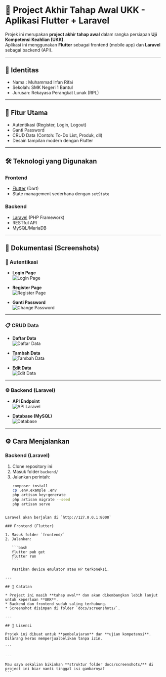 
# 📌 Project Akhir Tahap Awal UKK - Aplikasi Flutter + Laravel

Projek ini merupakan **project akhir tahap awal** dalam rangka persiapan **Uji Kompetensi Keahlian (UKK)**.  
Aplikasi ini menggunakan **Flutter** sebagai frontend (mobile app) dan **Laravel** sebagai backend (API).  

---

## 👤 Identitas
- Nama  : Muhammad Irfan Rifai  
- Sekolah: SMK Negeri 1 Bantul  
- Jurusan: Rekayasa Perangkat Lunak (RPL)  

---

## 🚀 Fitur Utama
- Autentikasi (Register, Login, Logout)  
- Ganti Password  
- CRUD Data (Contoh: To-Do List, Produk, dll)  
- Desain tampilan modern dengan Flutter  

---

## 🛠️ Teknologi yang Digunakan
### Frontend
- [Flutter](https://flutter.dev/) (Dart)  
- State management sederhana dengan `setState`  

### Backend
- [Laravel](https://laravel.com/) (PHP Framework)  
- RESTful API  
- MySQL/MariaDB  

---

## 📱 Dokumentasi (Screenshots)

### 🔐 Autentikasi
- **Login Page**  
  ![Login Page](docs/screenshots/login.png)

- **Register Page**  
  ![Register Page](docs/screenshots/register.png)

- **Ganti Password**  
  ![Change Password](docs/screenshots/change_password.png)

---

### 📋 CRUD Data
- **Daftar Data**  
  ![Daftar Data](docs/screenshots/crud_list.png)

- **Tambah Data**  
  ![Tambah Data](docs/screenshots/crud_add.png)

- **Edit Data**  
  ![Edit Data](docs/screenshots/crud_edit.png)

---

### ⚙️ Backend (Laravel)
- **API Endpoint**  
  ![API Laravel](docs/screenshots/api.png)

- **Database (MySQL)**  
  ![Database](docs/screenshots/database.png)

---

## ⚙️ Cara Menjalankan
### Backend (Laravel)
1. Clone repository ini  
2. Masuk folder `backend/`  
3. Jalankan perintah:
   ```bash
   composer install
   cp .env.example .env
   php artisan key:generate
   php artisan migrate --seed
   php artisan serve
````

Laravel akan berjalan di `http://127.0.0.1:8000`

### Frontend (Flutter)

1. Masuk folder `frontend/`
2. Jalankan:

   ```bash
   flutter pub get
   flutter run
   ```

   Pastikan device emulator atau HP terkoneksi.

---

## 📝 Catatan

* Project ini masih **tahap awal** dan akan dikembangkan lebih lanjut untuk keperluan **UKK**.
* Backend dan frontend sudah saling terhubung.
* Screenshot disimpan di folder `docs/screenshots/`.

---

## 📌 Lisensi

Projek ini dibuat untuk **pembelajaran** dan **ujian kompetensi**.
Dilarang keras memperjualbelikan tanpa izin.

```

---

Mau saya sekalian bikinkan **struktur folder docs/screenshots/** di project ini biar nanti tinggal isi gambarnya?
```
